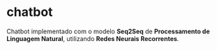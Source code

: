 # chatbot

Chatbot implementado com o modelo <strong>Seq2Seq</strong> de <strong>Processamento de Linguagem Natural</strong>, utilizando <strong>Redes Neurais Recorrentes</strong>.
